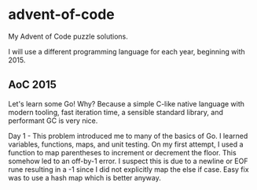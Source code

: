 # advent-of-code
My Advent of Code puzzle solutions.

I will use a different programming language for each year, beginning with 2015.

## AoC 2015
Let's learn some Go! Why? Because a simple C-like native language with modern tooling, fast iteration time, a sensible standard library, and performant GC is very nice.

Day 1 - This problem introduced me to many of the basics of Go. I learned variables, functions, maps, and unit testing. On my first attempt, I used a function to map parentheses to increment or decrement the floor. This somehow led to an off-by-1 error. I suspect this is due to a newline or EOF rune resulting in a -1 since I did not explicitly map the else if case. Easy fix was to use a hash map which is better anyway.
